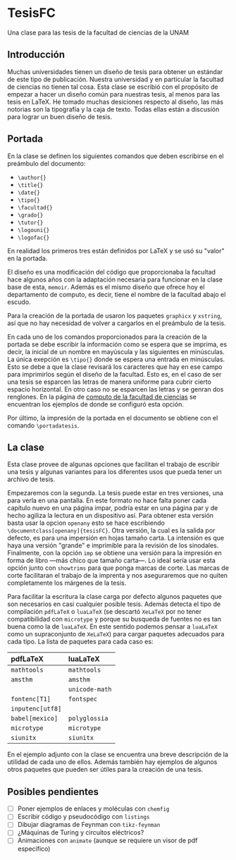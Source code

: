 # TesisFC
Una clase para las tesis de la facultad de ciencias de la UNAM

## Introducción
Muchas universidades tienen un diseño de tesis para obtener un estándar de este tipo de publicación. Nuestra universidad y en particular la facultad de ciencias no tienen tal cosa. Esta clase se escribió con el propósito de empezar a hacer un diseño común para nuestras tesis, al menos para las tesis en LaTeX. He tomado muchas desiciones respecto al diseño, las más notorias son la tipografía y la caja de texto. Todas ellas están a discusión para lograr un buen diseño de tesis.

## Portada
En la clase se definen los siguientes comandos que deben escribirse en el
preámbulo del documento:
* `\author{}`
* `\title{}`
* `\date{}`
* `\tipo{}`
* `\facultad{}`
* `\grado{}`
* `\tutor{}`
* `\logouni{}`
* `\logofac{}`

En realidad los primeros tres están definidos por LaTeX y se usó su "valor" en la portada.


El diseño es una modificación del código que proporcionaba la facultad hace algunos años con la adaptación necesaria para funcionar en la clase base de esta, `memoir`. Además es el mismo diseño que ofrece hoy el departamento  de computo, es decir, tiene el nombre de la facultad abajo el escudo.

Para la creación de la portada de usaron los paquetes `graphicx` y `xstring`, así que no hay necesidad de volver a cargarlos en el preámbulo de la tesis.

En cada uno de los comandos proporcionados para la creación de la portada se debe escribir la información como se espera que se imprima, es decir, la inicial de un nombre en mayúscula y las siguientes en minúsculas. La única exepción es `\tipo{}` donde se espera una entrada en minúsculas. Esto se debe a que la clase revisará los caracteres que hay en ese campo para imprimirlos según el diseño de la facultad. Esto es, en el caso de ser una tesis se esparcen las letras de manera uniforme para cubrir cierto espacio horizontal. En otro caso no se esparcen las letras y se genran dos renglones. En la página de [computo de la facultad de ciencias](https://pagina.fciencias.unam.mx/servicios-y-tramites/titulacion/formatos/portadas) se encuentran los ejemplos de donde se configuró esta opción.

Por último, la impresión de la portada en el documento se obtiene con el comando `\portadatesis`.

## La clase
Esta clase provee de algunas opciones que facilitan el trabajo de escribir una tesis y algunas variantes para los diferentes usos que pueda tener un archivo de tesis.

Empezaremos con la segunda. La tesis puede estar en tres versiones, una para verla en una pantalla. En este formato no hace falta poner cada capítulo nuevo en una página impar, podría estar en una página par y de hecho agiliza la lectura en un dispositivo así. Para obtener esta versión basta usar la opcion `openany` esto se hace escribiendo `\documentclass[openany]{tesisFC}`. Otra versión, la cual es la salida por defecto, es para una impersión en hojas tamaño carta. La intensión es que haya una versión "grande" e imprimible para la revisión de los sinodales. Finalmente, con la opción `imp` se obtiene una versión para la impresión en forma de libro —más chico que tamaño carta—. Lo ideal sería usar esta opción junto con `showtrims` para que ponga marcas de corte. Las marcas de corte facilitaran el trabajo de la imprenta y nos aseguraremos que no quiten completamente los márgenes de la tesis.

Para facilitar la escritura la clase carga por defecto algunos paquetes que son necesarios en casi cualquier posible tesis. Además detecta el tipo de compilación `pdfLaTeX` o `luaLaTeX` (se descartó `XeLaTeX` por no tener compatibilidad con `microtype` y porque su busqueda de fuentes no es tan buena como la de `luaLaTeX`. En este sentido podemos pensar a `luaLaTeX` como un supraconjunto de `XeLaTeX`) para cargar paquetes adecuados para cada tipo. La lista de paquetes para cada caso es:


| **pdfLaTeX**   | **luaLaTeX**   |
|:---------------|:---------------|
|`mathtools`     | `mathtools`    |
|`amsthm`        | `amsthm`       |
|                | `unicode-math` |
|`fontenc[T1]`   | `fontspec`     |
|`inputenc[utf8]`|                |
|`babel[mexico]` | `polyglossia`  |
|`microtype`     | `microtype`    |
|`siunitx`       | `siunitx`      |

En el ejemplo adjunto con la clase se encuentra una breve descripción de la utilidad de cada uno de ellos. Además también hay ejemplos de algunos otros paquetes que pueden ser útiles para la creación de una tesis.

## Posibles pendientes
- [ ] Poner ejemplos de enlaces y moléculas con `chemfig`
- [ ] Escribir código y pseudocódigo con `listings`
- [ ] Dibujar diagramas de Feynman con `tikz-feynman`
- [ ] ¿Máquinas de Turing y circuitos eléctricos?
- [ ] Animaciones con `animate` (aunque se requiere un visor de pdf específico)
